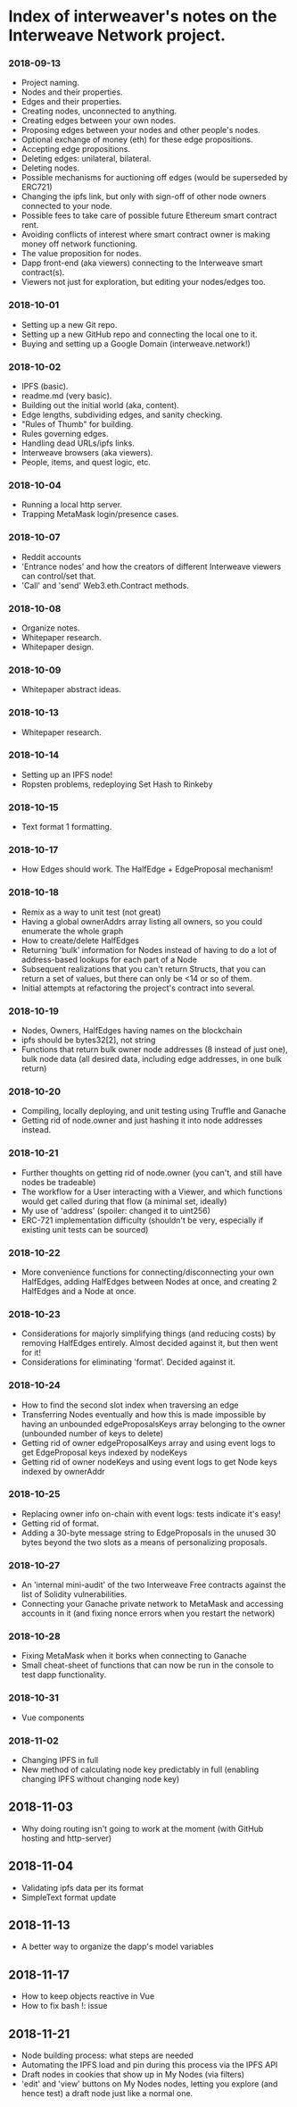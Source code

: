 # Index of interweaver's notes on the Interweave Network project.

### 2018-09-13
- Project naming.
- Nodes and their properties.
- Edges and their properties.
- Creating nodes, unconnected to anything.
- Creating edges between your own nodes.
- Proposing edges between your nodes and other people's nodes.
- Optional exchange of money (eth) for these edge propositions.
- Accepting edge propositions.
- Deleting edges: unilateral, bilateral.
- Deleting nodes.
- Possible mechanisms for auctioning off edges (would be superseded by ERC721)
- Changing the ipfs link, but only with sign-off of other node owners connected to your node.
- Possible fees to take care of possible future Ethereum smart contract rent.
- Avoiding conflicts of interest where smart contract owner is making money off network functioning.
- The value proposition for nodes.
- Dapp front-end (aka viewers) connecting to the Interweave smart contract(s).
- Viewers not just for exploration, but editing your nodes/edges too.

### 2018-10-01
- Setting up a new Git repo.
- Setting up a new GitHub repo and connecting the local one to it.
- Buying and setting up a Google Domain (interweave.network!)

### 2018-10-02
- IPFS (basic).
- readme.md (very basic).
- Building out the initial world (aka, content).
- Edge lengths, subdividing edges, and sanity checking.
- "Rules of Thumb" for building.
- Rules governing edges.
- Handling dead URLs/ipfs links.
- Interweave browsers (aka viewers).
- People, items, and quest logic, etc.

### 2018-10-04
- Running a local http server.
- Trapping MetaMask login/presence cases.

### 2018-10-07
- Reddit accounts
- 'Entrance nodes' and how the creators of different Interweave viewers can control/set that.
- 'Call' and 'send' Web3.eth.Contract methods.

### 2018-10-08
- Organize notes.
- Whitepaper research.
- Whitepaper design.

### 2018-10-09
- Whitepaper abstract ideas.

### 2018-10-13
- Whitepaper research.

### 2018-10-14
- Setting up an IPFS node!
- Ropsten problems, redeploying Set Hash to Rinkeby

### 2018-10-15
- Text format 1 formatting.

### 2018-10-17
- How Edges should work. The HalfEdge + EdgeProposal mechanism!

### 2018-10-18
- Remix as a way to unit test (not great)
- Having a global ownerAddrs array listing all owners, so you could enumerate the whole graph
- How to create/delete HalfEdges
- Returning 'bulk' information for Nodes instead of having to do a lot of address-based lookups for each part of a Node
- Subsequent realizations that you can't return Structs, that you can return a set of values, but there can only be <14 or so of them.
- Initial attempts at refactoring the project's contract into several.

### 2018-10-19
- Nodes, Owners, HalfEdges having names on the blockchain
- ipfs should be bytes32[2], not string
- Functions that return bulk owner node addresses (8 instead of just one), bulk node data (all desired data, including edge addresses, in one bulk return)

### 2018-10-20
- Compiling, locally deploying, and unit testing using Truffle and Ganache
- Getting rid of node.owner and just hashing it into node addresses instead.

### 2018-10-21
- Further thoughts on getting rid of node.owner (you can't, and still have nodes be tradeable)
- The workflow for a User interacting with a Viewer, and which functions would get called during that flow (a minimal set, ideally)
- My use of 'address' (spoiler: changed it to uint256)
- ERC-721 implementation difficulty (shouldn't be very, especially if existing unit tests can be sourced)

### 2018-10-22
- More convenience functions for connecting/disconnecting your own HalfEdges, adding HalfEdges between Nodes at once, and creating 2 HalfEdges and a Node at once.

### 2018-10-23
- Considerations for majorly simplifying things (and reducing costs) by removing HalfEdges entirely. Almost decided against it, but then went for it!
- Considerations for eliminating 'format'. Decided against it.

### 2018-10-24
- How to find the second slot index when traversing an edge
- Transferring Nodes eventually and how this is made impossible by having an unbounded edgeProposalsKeys array belonging to the owner (unbounded number of keys to delete)
- Getting rid of owner edgeProposalKeys array and using event logs to get EdgeProposal keys indexed by nodeKeys
- Getting rid of owner nodeKeys and using event logs to get Node keys indexed by ownerAddr

### 2018-10-25
- Replacing owner info on-chain with event logs: tests indicate it's easy!
- Getting rid of format.
- Adding a 30-byte message string to EdgeProposals in the unused 30 bytes beyond the two slots as a means of personalizing proposals.

### 2018-10-27
- An 'internal mini-audit' of the two Interweave Free contracts against the list of Solidity vulnerabilities.
- Connecting your Ganache private network to MetaMask and accessing accounts in it (and fixing nonce errors when you restart the network)

### 2018-10-28
- Fixing MetaMask when it borks when connecting to Ganache
- Small cheat-sheet of functions that can now be run in the console to test dapp functionality.

### 2018-10-31
- Vue components

### 2018-11-02
- Changing IPFS in full
- New method of calculating node key predictably in full (enabling changing IPFS without changing node key)

## 2018-11-03
- Why doing routing isn't going to work at the moment (with GitHub hosting and http-server)

## 2018-11-04
- Validating ipfs data per its format
- SimpleText format update

## 2018-11-13
- A better way to organize the dapp's model variables

## 2018-11-17
- How to keep objects reactive in Vue
- How to fix bash !: issue

## 2018-11-21
- Node building process: what steps are needed
- Automating the IPFS load and pin during this process via the IPFS API
- Draft nodes in cookies that show up in My Nodes (via filters)
- 'edit' and 'view' buttons on My Nodes nodes, letting you explore (and hence test) a draft node just like a normal one.
